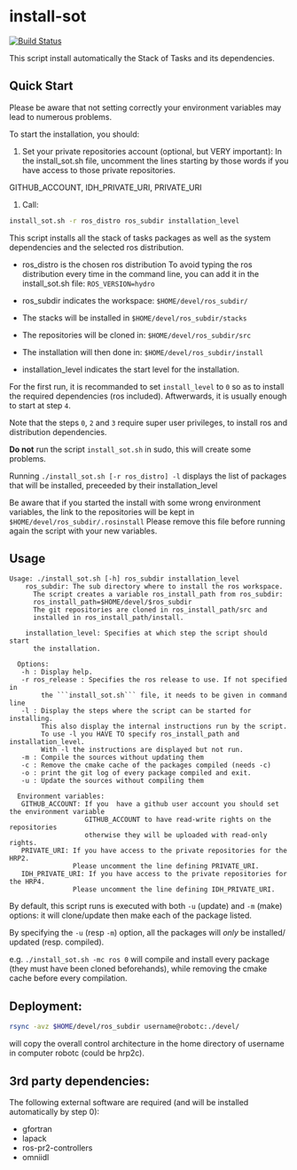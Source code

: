 install-sot
===========

[![Build Status](https://travis-ci.org/stack-of-tasks/install-sot.png?branch=master)](https://travis-ci.org/stack-of-tasks/install-sot)

This script install automatically the Stack of Tasks and its
dependencies.

Quick Start
-----------

Please be aware that not setting correctly your environment variables may lead to numerous problems.

To start the installation, you should:
 
 1. Set your private repositories account (optional, but VERY important):
 In the install_sot.sh file, uncomment the lines starting by those words if you 
  have access to those private repositories.

 GITHUB_ACCOUNT,
 IDH_PRIVATE_URI,
 PRIVATE_URI

 1. Call:

```sh
install_sot.sh -r ros_distro ros_subdir installation_level
```

This script installs all the stack of tasks packages as well as the system dependencies
and the selected ros distribution.

- ros_distro is the chosen ros distribution
To avoid typing the ros distribution every time in the command line, you 
can add it in the install_sot.sh file:
`ROS_VERSION=hydro`

- ros_subdir indicates the workspace: `$HOME/devel/ros_subdir/`
 - The stacks will be installed in `$HOME/devel/ros_subdir/stacks`
 - The repositories will be cloned in: `$HOME/devel/ros_subdir/src`
 - The installation will then done in: `$HOME/devel/ros_subdir/install`

- installation_level indicates the start level for the installation.

For the first run, it is recommanded to set `install_level` to `0` so as to install 
the required dependencies (ros included). Aftwerwards, it is usually enough to start at step `4`.

Note that the steps `0`, `2` and `3` require super user privileges, to install ros and 
distribution dependencies.

**Do not** run the script `install_sot.sh` in sudo, this will create some problems.

Running `./install_sot.sh [-r ros_distro] -l` displays the list of packages 
that will be installed, preceeded by their installation_level


Be aware that if you started the install with some wrong environment variables, 
the link to the repositories will be kept in 
`$HOME/devel/ros_subdir/.rosinstall`
Please remove this file before running again the script with your new variables.

Usage
-----

```
Usage: ./install_sot.sh [-h] ros_subdir installation_level
    ros_subdir: The sub directory where to install the ros workspace.
      The script creates a variable ros_install_path from ros_subdir:
      ros_install_path=$HOME/devel/$ros_subdir
      The git repositories are cloned in ros_install_path/src and
      installed in ros_install_path/install.

    installation_level: Specifies at which step the script should start
      the installation.

  Options:
   -h : Display help.
   -r ros_release : Specifies the ros release to use. If not specified in 
        the ```install_sot.sh``` file, it needs to be given in command line
   -l : Display the steps where the script can be started for installing.
        This also display the internal instructions run by the script.
        To use -l you HAVE TO specify ros_install_path and installation_level.
        With -l the instructions are displayed but not run.
   -m : Compile the sources without updating them
   -c : Remove the cmake cache of the packages compiled (needs -c)
   -o : print the git log of every package compiled and exit.
   -u : Update the sources without compiling them
   
  Environment variables:
   GITHUB_ACCOUNT: If you  have a github user account you should set the environment variable
                   GITHUB_ACCOUNT to have read-write rights on the repositories 
                   otherwise they will be uploaded with read-only rights.
   PRIVATE_URI: If you have access to the private repositories for the HRP2.
                Please uncomment the line defining PRIVATE_URI.
   IDH_PRIVATE_URI: If you have access to the private repositories for the HRP4.
                Please uncomment the line defining IDH_PRIVATE_URI.
```

By default, this script runs is executed with both `-u` (update) and `-m` (make) 
options: it will clone/update then make each of the package listed.

By specifying the `-u` (resp `-m`) option, all the packages will *only* be installed/
updated (resp. compiled).

e.g.
```./install_sot.sh -mc ros 0```
will compile and install every package (they must have been cloned beforehands),
while removing the cmake cache before every compilation.

Deployment:
-----------

```sh
rsync -avz $HOME/devel/ros_subdir username@robotc:./devel/
```

will copy the overall control architecture in
the home directory of username in computer robotc (could be hrp2c).


3rd party dependencies:
-----------------------

The following external software are required (and will be installed
automatically by step 0):

 - gfortran
 - lapack
 - ros-pr2-controllers
 - omniidl
